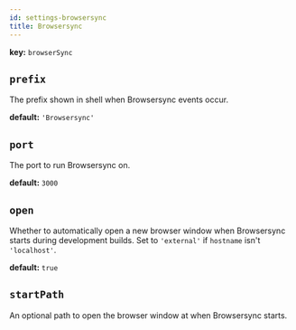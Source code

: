 ```yaml
---
id: settings-browsersync
title: Browsersync
---
```


**key:** `browserSync`

## `prefix`
The prefix shown in shell when Browsersync events occur.

**default:**
`'Browsersync'`

## `port`
The port to run Browsersync on.

**default:**
`3000`

## `open`
Whether to automatically open a new browser window when Browsersync starts during development builds. Set to `'external'` if `hostname` isn't `'localhost'`.

**default:**
`true`

## `startPath`
An optional path to open the browser window at when Browsersync starts.
